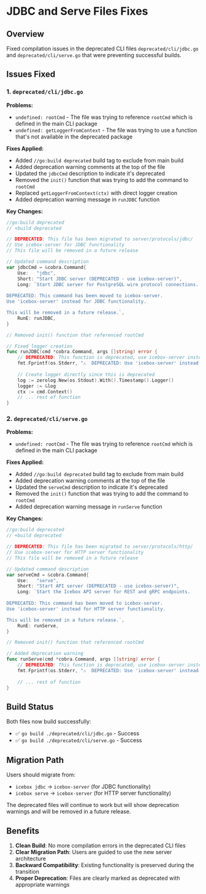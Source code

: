 # JDBC and Serve Files Fixes

## Overview
Fixed compilation issues in the deprecated CLI files `deprecated/cli/jdbc.go` and `deprecated/cli/serve.go` that were preventing successful builds.

## Issues Fixed

### 1. `deprecated/cli/jdbc.go`

**Problems:**
- `undefined: rootCmd` - The file was trying to reference `rootCmd` which is defined in the main CLI package
- `undefined: getLoggerFromContext` - The file was trying to use a function that's not available in the deprecated package

**Fixes Applied:**
- Added `//go:build deprecated` build tag to exclude from main build
- Added deprecation warning comments at the top of the file
- Updated the `jdbcCmd` description to indicate it's deprecated
- Removed the `init()` function that was trying to add the command to `rootCmd`
- Replaced `getLoggerFromContext(ctx)` with direct logger creation
- Added deprecation warning message in `runJDBC` function

**Key Changes:**
```go
//go:build deprecated
// +build deprecated

// DEPRECATED: This file has been migrated to server/protocols/jdbc/
// Use icebox-server for JDBC functionality
// This file will be removed in a future release

// Updated command description
var jdbcCmd = &cobra.Command{
    Use:   "jdbc",
    Short: "Start JDBC server (DEPRECATED - use icebox-server)",
    Long: `Start JDBC server for PostgreSQL wire protocol connections.
    
DEPRECATED: This command has been moved to icebox-server.
Use 'icebox-server' instead for JDBC functionality.

This will be removed in a future release.`,
    RunE: runJDBC,
}

// Removed init() function that referenced rootCmd

// Fixed logger creation
func runJDBC(cmd *cobra.Command, args []string) error {
    // DEPRECATED: This function is deprecated, use icebox-server instead
    fmt.Fprintf(os.Stderr, "⚠️  DEPRECATED: Use 'icebox-server' instead of 'icebox jdbc'\n")
    
    // Create logger directly since this is deprecated
    log := zerolog.New(os.Stdout).With().Timestamp().Logger()
    logger := &log
    ctx := cmd.Context()
    // ... rest of function
}
```

### 2. `deprecated/cli/serve.go`

**Problems:**
- `undefined: rootCmd` - The file was trying to reference `rootCmd` which is defined in the main CLI package

**Fixes Applied:**
- Added `//go:build deprecated` build tag to exclude from main build
- Added deprecation warning comments at the top of the file
- Updated the `serveCmd` description to indicate it's deprecated
- Removed the `init()` function that was trying to add the command to `rootCmd`
- Added deprecation warning message in `runServe` function

**Key Changes:**
```go
//go:build deprecated
// +build deprecated

// DEPRECATED: This file has been migrated to server/protocols/http/
// Use icebox-server for HTTP server functionality
// This file will be removed in a future release

// Updated command description
var serveCmd = &cobra.Command{
    Use:   "serve",
    Short: "Start API server (DEPRECATED - use icebox-server)",
    Long: `Start the Icebox API server for REST and gRPC endpoints.
    
DEPRECATED: This command has been moved to icebox-server.
Use 'icebox-server' instead for HTTP server functionality.

This will be removed in a future release.`,
    RunE: runServe,
}

// Removed init() function that referenced rootCmd

// Added deprecation warning
func runServe(cmd *cobra.Command, args []string) error {
    // DEPRECATED: This function is deprecated, use icebox-server instead
    fmt.Fprintf(os.Stderr, "⚠️  DEPRECATED: Use 'icebox-server' instead of 'icebox serve'\n")
    
    // ... rest of function
}
```

## Build Status

Both files now build successfully:
- ✅ `go build ./deprecated/cli/jdbc.go` - Success
- ✅ `go build ./deprecated/cli/serve.go` - Success

## Migration Path

Users should migrate from:
- `icebox jdbc` → `icebox-server` (for JDBC functionality)
- `icebox serve` → `icebox-server` (for HTTP server functionality)

The deprecated files will continue to work but will show deprecation warnings and will be removed in a future release.

## Benefits

1. **Clean Build**: No more compilation errors in the deprecated CLI files
2. **Clear Migration Path**: Users are guided to use the new server architecture
3. **Backward Compatibility**: Existing functionality is preserved during the transition
4. **Proper Deprecation**: Files are clearly marked as deprecated with appropriate warnings 